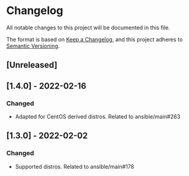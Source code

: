 # Changelog
All notable changes to this project will be documented in this file.

The format is based on [Keep a Changelog](https://keepachangelog.com/en/1.0.0/),
and this project adheres to [Semantic Versioning](https://semver.org/spec/v2.0.0.html).

## [Unreleased]

## [1.4.0] - 2022-02-16
### Changed
- Adapted for CentOS derived distros. Related to ansible/main#263

## [1.3.0] - 2022-02-02
### Changed
- Supported distros. Related to ansible/main#178
